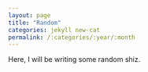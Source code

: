 ```yaml
---
layout: page 
title: "Random"
categories: jekyll new-cat
permalink: /:categories/:year/:month
---
```


Here, I will be writing some random shiz.